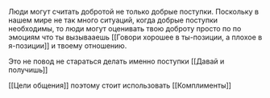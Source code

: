 Люди могут считать добротой не только добрые поступки. Поскольку в нашем мире не так много ситуаций, когда добрые поступки необходимы, то люди могут оценивать твою доброту просто по по эмоциям что ты вызывааешь [[Говори хорошее в ты-позиции, а плохое в я-позиции]] и твоему отношению.


Это не повод не стараться делать именно поступки [[Давай и получишь]]

[[Цели общения]]
поэтому стоит использовать [[Комплименты]]